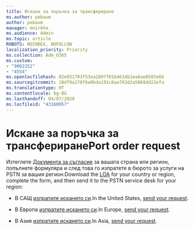 ```yaml
---
title: Искане за поръчка за трансфериране
ms.author: pebaum
author: pebaum
manager: mnirkhe
ms.audience: Admin
ms.topic: article
ROBOTS: NOINDEX, NOFOLLOW
localization_priority: Priority
ms.collection: Adm_O365
ms.custom:
- "9002252"
- "4554"
ms.openlocfilehash: 02e031703f53ea2807f0164634b1ea6ae8585e66
ms.sourcegitcommit: 18df9a170f6a0bda191c0ae763d2a5069dd22efa
ms.translationtype: HT
ms.contentlocale: bg-BG
ms.lasthandoff: 04/07/2020
ms.locfileid: "43160957"
---
```

# <a name="port-order-request"></a><span data-ttu-id="ddd04-102">Искане за поръчка за трансфериране</span><span class="sxs-lookup"><span data-stu-id="ddd04-102">Port order request</span></span>

<span data-ttu-id="ddd04-103">Изтеглете [Документа за съгласие](https://docs.microsoft.com/microsoftteams/manage-phone-numbers-for-your-organization/manage-phone-numbers-for-your-organization#letters-of-authorization-loas-for-transferring-numbers) за вашата страна или регион, попълнете формуляра и след това го изпратете в бюрото за услуги на PSTN за вашия регион:</span><span class="sxs-lookup"><span data-stu-id="ddd04-103">Download the [LOA](https://docs.microsoft.com/microsoftteams/manage-phone-numbers-for-your-organization/manage-phone-numbers-for-your-organization#letters-of-authorization-loas-for-transferring-numbers) for your country or region, complete the form, and then send it to the PSTN service desk for your region:</span></span>

- <span data-ttu-id="ddd04-104">В САЩ [изпратите искането си](mailto:ptn@microsoft.com).</span><span class="sxs-lookup"><span data-stu-id="ddd04-104">In the United States, [send your request](mailto:ptn@microsoft.com).</span></span>

- <span data-ttu-id="ddd04-105">В Европа [изпратите искането си](mailto:ptneu@microsoft.com).</span><span class="sxs-lookup"><span data-stu-id="ddd04-105">In Europe, [send your request](mailto:ptneu@microsoft.com).</span></span>

- <span data-ttu-id="ddd04-106">В Азия [изпратите искането си](mailto:ptnapac@microsoft.com).</span><span class="sxs-lookup"><span data-stu-id="ddd04-106">In Asia, [send your request](mailto:ptnapac@microsoft.com).</span></span>
